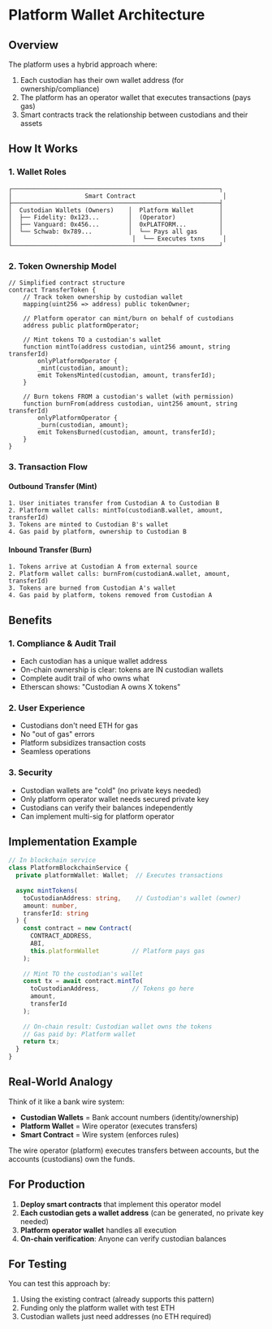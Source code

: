 # Platform Wallet Architecture

## Overview

The platform uses a hybrid approach where:
1. Each custodian has their own wallet address (for ownership/compliance)
2. The platform has an operator wallet that executes transactions (pays gas)
3. Smart contracts track the relationship between custodians and their assets

## How It Works

### 1. Wallet Roles

```
┌─────────────────────────────────────────────────────────┐
│                    Smart Contract                        │
├─────────────────────────────────────────────────────────┤
│  Custodian Wallets (Owners)    │  Platform Wallet       │
│  ├── Fidelity: 0x123...        │  (Operator)            │
│  ├── Vanguard: 0x456...        │  0xPLATFORM...         │
│  └── Schwab: 0x789...          │  └── Pays all gas      │
│                                 │  └── Executes txns     │
└─────────────────────────────────────────────────────────┘
```

### 2. Token Ownership Model

```solidity
// Simplified contract structure
contract TransferToken {
    // Track token ownership by custodian wallet
    mapping(uint256 => address) public tokenOwner;
    
    // Platform operator can mint/burn on behalf of custodians
    address public platformOperator;
    
    // Mint tokens TO a custodian's wallet
    function mintTo(address custodian, uint256 amount, string transferId) 
        onlyPlatformOperator {
        _mint(custodian, amount);
        emit TokensMinted(custodian, amount, transferId);
    }
    
    // Burn tokens FROM a custodian's wallet (with permission)
    function burnFrom(address custodian, uint256 amount, string transferId) 
        onlyPlatformOperator {
        _burn(custodian, amount);
        emit TokensBurned(custodian, amount, transferId);
    }
}
```

### 3. Transaction Flow

#### Outbound Transfer (Mint)
```
1. User initiates transfer from Custodian A to Custodian B
2. Platform wallet calls: mintTo(custodianB.wallet, amount, transferId)
3. Tokens are minted to Custodian B's wallet
4. Gas paid by platform, ownership to Custodian B
```

#### Inbound Transfer (Burn)
```
1. Tokens arrive at Custodian A from external source
2. Platform wallet calls: burnFrom(custodianA.wallet, amount, transferId)
3. Tokens are burned from Custodian A's wallet
4. Gas paid by platform, tokens removed from Custodian A
```

## Benefits

### 1. Compliance & Audit Trail
- Each custodian has a unique wallet address
- On-chain ownership is clear: tokens are IN custodian wallets
- Complete audit trail of who owns what
- Etherscan shows: "Custodian A owns X tokens"

### 2. User Experience
- Custodians don't need ETH for gas
- No "out of gas" errors
- Platform subsidizes transaction costs
- Seamless operations

### 3. Security
- Custodian wallets are "cold" (no private keys needed)
- Only platform operator wallet needs secured private key
- Custodians can verify their balances independently
- Can implement multi-sig for platform operator

## Implementation Example

```typescript
// In blockchain service
class PlatformBlockchainService {
  private platformWallet: Wallet;  // Executes transactions
  
  async mintTokens(
    toCustodianAddress: string,    // Custodian's wallet (owner)
    amount: number,
    transferId: string
  ) {
    const contract = new Contract(
      CONTRACT_ADDRESS,
      ABI,
      this.platformWallet         // Platform pays gas
    );
    
    // Mint TO the custodian's wallet
    const tx = await contract.mintTo(
      toCustodianAddress,         // Tokens go here
      amount,
      transferId
    );
    
    // On-chain result: Custodian wallet owns the tokens
    // Gas paid by: Platform wallet
    return tx;
  }
}
```

## Real-World Analogy

Think of it like a bank wire system:
- **Custodian Wallets** = Bank account numbers (identity/ownership)
- **Platform Wallet** = Wire operator (executes transfers)
- **Smart Contract** = Wire system (enforces rules)

The wire operator (platform) executes transfers between accounts, but the accounts (custodians) own the funds.

## For Production

1. **Deploy smart contracts** that implement this operator model
2. **Each custodian gets a wallet address** (can be generated, no private key needed)
3. **Platform operator wallet** handles all execution
4. **On-chain verification**: Anyone can verify custodian balances

## For Testing

You can test this approach by:
1. Using the existing contract (already supports this pattern)
2. Funding only the platform wallet with test ETH
3. Custodian wallets just need addresses (no ETH required)